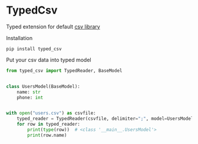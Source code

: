 # TypedCsv

Typed extension for default [csv library](https://docs.python.org/3/library/csv.html)

Installation
```
pip install typed_csv
```


Put your csv data into typed model
```python
from typed_csv import TypedReader, BaseModel


class UsersModel(BaseModel):
    name: str
    phone: int


with open("users.csv") as csvfile:
    typed_reader = TypedReader(csvfile, delimiter=";", model=UsersModel)
    for row in typed_reader:
        print(type(row))  # <class '__main__.UsersModel'>
        print(row.name)
```